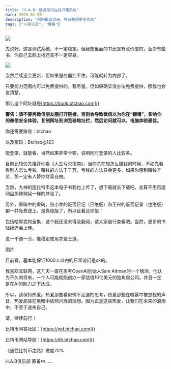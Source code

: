 ```yaml
---
title: "H.A.B｜低调测试在线书籍系统"
date: 2025-01-08
description: "刚刚搬运过来，等待整理更多信息"
tags: ["小吴乐意", "博客"]
---
```


![](https://fastly.jsdelivr.net/gh/bucketio/img16@main/2025/01/08/1736340658911-71778494-97a9-4682-901d-e05865086a0a.png)

先说好，这是测试系统，不一定稳定。但我想里面的书还是有点价值的，至少有些书，你自己去网上找还真不一定容易。

![](https://fastly.jsdelivr.net/gh/bucketio/img11@main/2025/01/08/1736340690832-60e61216-b5d7-4769-8ae1-748f756813cc.png)


当然后续还会更新，但如果服务器扛不住，可能就转为内部了。

只要能力范围内可以免费提供的，我尽量。但如果确实没办法免费提供，那我也会说清楚。

那么这个网址就是[https://book.btchao.com]()

**警告：请不要再微信朋友圈打开链接，否则会导致微信以为你在“翻墙”，影响你的微信安全体验。复制网址到浏览器地址栏，然后访问就可以，电脑体验最佳。**


你还需要账号：btchao

以及密码：Btchao@123

能登录，就能看，当然如果非常卡顿，说明同时登录的人比较多。

目前比较优先推荐你看《人生亏欠指南》，当你总在想怎么赚钱的时候，不如先看看别人怎么亏钱。赚钱的方法千千万，亏钱的方法只会更多，如果你感到赚钱辛苦，那一定有人替你财富自由。

当然，九神的囤比特币这本电子书我也上传了，想下载就去下载吧。总算不用百度网盘那种狗屎一样的体验了。

另外，重磅中的重磅，张小龙的饭否日记（已绝版）和王兴的饭否记录（也绝版）都一并免费送上。是真绝版了，所以且看且珍惜！

包括哈耶克的全集，这个我还没来得及翻阅，请大家自行查看吧。当然，更多的书陆续还会上传。

说一千道一万，能稳定使用才是王道。

图片

目前看，基本能保证1000人以内的日常访问是ok的。

我喜欢互联网，这几天一直在思考OpenAI创始人Sam Altman的一个猜测，他认为不久的将来，一个人可能就能创办一家估值10亿美元的独角兽公司。并且一定是在AI的助力之下达成。

所以，请保持热爱。热爱那些看似微不足道的思考，热爱那些在喧嚣中被忽视的声音，热爱那些在黑暗中依然闪烁的理想。因为正是这些热爱，让我们在未来的浪潮中，不至于迷失自己。

请，继续前行！

比特币问答社区：[https://wd.btchao.com]()

比特币网站导航：[https://dh.btchao.com]()

《通往比特币之路》进度70%

H.A.B俱乐部 筹备中......
